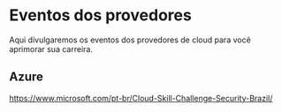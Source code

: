 # Eventos dos provedores

Aqui divulgaremos os eventos dos provedores de cloud para você aprimorar sua carreira.

## Azure

https://www.microsoft.com/pt-br/Cloud-Skill-Challenge-Security-Brazil/


